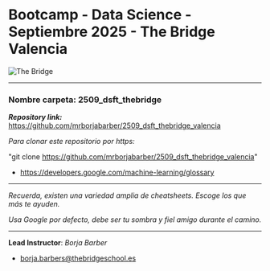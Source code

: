 # Bootcamp - Data Science - Septiembre 2025 - The Bridge Valencia


![The Bridge](./1-Fundamentals/Python/img/TheBridge_logo.png)

----------

### **Nombre carpeta**: 2509_dsft_thebridge

***Repository link:*** https://github.com/mrborjabarber/2509_dsft_thebridge_valencia

*Para clonar este repositorio por https:*

"git clone https://github.com/mrborjabarber/2509_dsft_thebridge_valencia"

- https://developers.google.com/machine-learning/glossary


---------

*Recuerda, existen una variedad amplia de cheatsheets. Escoge los que más te ayuden.*

*Usa Google por defecto, debe ser tu sombra y fiel amigo durante el camino.*

---------

**Lead Instructor**: *Borja Barber*

- borja.barbers@thebridgeschool.es

